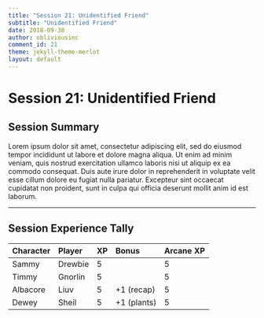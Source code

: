 ```yaml
---
title: "Session 21: Unidentified Friend"
subtitle: "Unidentified Friend"
date: 2018-09-30
author: obliviousinc
comment_id: 21
theme: jekyll-theme-merlot
layout: default
---
```


# Session 21: Unidentified Friend

## Session Summary

Lorem ipsum dolor sit amet, consectetur adipiscing elit, sed do eiusmod tempor incididunt ut labore et dolore magna aliqua. Ut enim ad minim veniam, quis nostrud exercitation ullamco laboris nisi ut aliquip ex ea commodo consequat. Duis aute irure dolor in reprehenderit in voluptate velit esse cillum dolore eu fugiat nulla pariatur. Excepteur sint occaecat cupidatat non proident, sunt in culpa qui officia deserunt mollit anim id est laborum.

* * *

## Session Experience Tally

| Character | Player  | XP  | Bonus       | Arcane XP |
|:--------- |:------- |:--- |:----------- |:--------- |
| Sammy     | Drewbie | 5   |             | 5         |
| Timmy     | Gnorlin | 5   |             | 5         |
| Albacore  | Liuv    | 5   | +1 (recap)  | 5         |
| Dewey     | Sheil   | 5   | +1 (plants) | 5         |